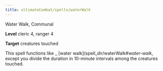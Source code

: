 ```yaml
---
title: ultimateCombat/spells/waterWalk
---
```

Water Walk, Communal

**Level** cleric 4, ranger 4

**Target** creatures touched

This spell functions like _ [water walk](spell_dir/waterWalk#_water-walk_, except you divide the duration in 10-minute intervals among the creatures touched.

